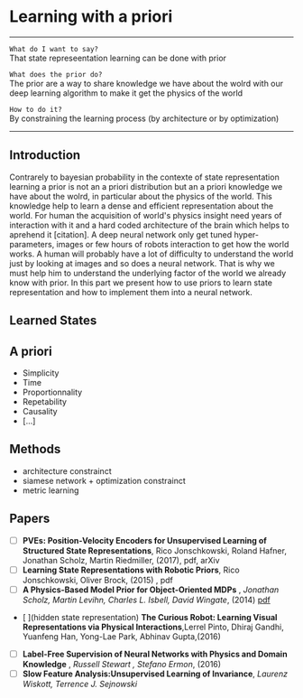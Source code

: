 
# Learning with a priori

****************************************************

`What do I want to say?`<br>
That state represeentation learning can be done with prior

`What does the prior do?`<br>
The prior are a way to share knowledge we have about the wolrd with our deep learning algorithm to make it get the physics of the world 

`How to do it?`<br>
By constraining the learning process (by architecture or by optimization)


****************************************************

## Introduction

Contrarely to bayesian probability in the contexte of state representation learning a prior is not an a priori distribution but an a priori knowledge we have about the wolrd, in particular about the physics of the world. This knowledge help to learn a dense and efficient representation about the world. For human the acquisition of world's physics insight need years of interaction with it and a hard coded architecture of the brain which helps to aprehend it [citation]. A deep neural network only get tuned hyper-parameters, images or few hours of robots interaction to get how the world works. A human will probably have a lot of difficulty to understand the world just by looking at images and so does a neural network. That is why we must help him to understand the underlying factor of the world we already know with prior. In this part we present how to use priors to learn state representation and how to implement them into a neural network.

## Learned States

## A priori

- Simplicity
- Time
- Proportionnality
- Repetability
- Causality
- [...]

## Methods

- architecture constrainct
- siamese network + optimization constrainct
- metric learning

## Papers

- [ ] **PVEs: Position-Velocity Encoders for Unsupervised Learning of Structured State Representations**, Rico Jonschkowski, Roland Hafner, Jonathan Scholz, Martin Riedmiller, (2017), pdf, arXiv
- [ ] **Learning State Representations with Robotic Priors**, Rico Jonschkowski, Oliver Brock, (2015) , pdf <br>
- [ ] **A Physics-Based Model Prior for Object-Oriented MDPs** , *Jonathan Scholz, Martin Levihn, Charles L. Isbell, David Wingate*, (2014) [pdf](http://proceedings.mlr.press/v32/scholz14.pdf)  <br>
- [ ](hidden state representation) **The Curious Robot: Learning Visual Representations via Physical Interactions**,Lerrel Pinto, Dhiraj Gandhi, Yuanfeng Han, Yong-Lae Park, Abhinav Gupta,(2016) <br>
- [ ] **Label-Free Supervision of Neural Networks with Physics and Domain Knowledge** , *Russell Stewart , Stefano Ermon*, (2016) <br>
- [ ] **Slow Feature Analysis:Unsupervised Learning of Invariance**, *Laurenz Wiskott, Terrence J. Sejnowski*
